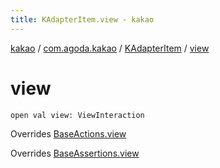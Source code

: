 ```yaml
---
title: KAdapterItem.view - kakao
---
```


[kakao](../../index.html) / [com.agoda.kakao](../index.html) / [KAdapterItem](index.html) / [view](.)

# view

`open val view: ViewInteraction`

Overrides [BaseActions.view](../-base-actions/view.html)

Overrides [BaseAssertions.view](../-base-assertions/view.html)

